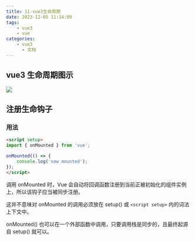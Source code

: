 ```yaml
---
title: 11-vue3生命周期
date: 2023-12-05 11:14:09
tags:
    - vue3
    - vue
categories:
    - vue3
      - 文档
---
```


## vue3 生命周期图示

<img src="https://cn.vuejs.org/assets/lifecycle.16e4c08e.png" />

## 注册生命钩子

### 用法

``` html
<script setup>
import { onMounted } from 'vue';

onMounted(() => {
    console.log('now mounted');
});
</script>
```

调用 onMounted 时，Vue 会自动将回调函数注册到当前正被初始化的组件实例上，所以该钩子应当被同步注册。

这并不意味对 onMounted 的调用必须放在 setup() 或 ```<script setup>``` 内的词法上下文中。

onMounted() 也可以在一个外部函数中调用，只要调用栈是同步的，且最终起源自 setup() 就可以。

